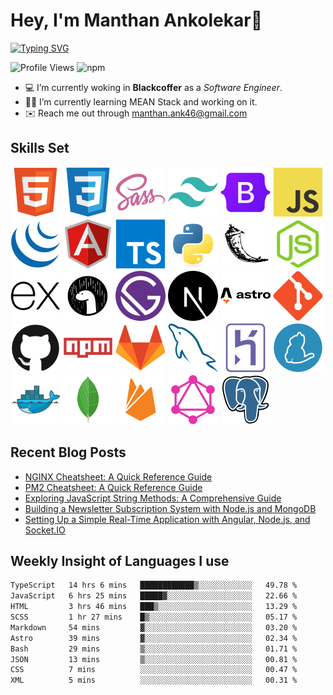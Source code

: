 # Hey, I'm Manthan Ankolekar👋

[![Typing SVG](https://readme-typing-svg.demolab.com?font=Fira+Code&pause=1000&width=435&lines=Front+End+Developer;Learn%2C+Build%2C+Repeat)](https://git.io/typing-svg)

![Profile Views](https://komarev.com/ghpvc/?username=manthanank&color=brightgreen)
![npm](https://img.shields.io/npm/dt/manthanank)
<!-- ![npm](https://img.shields.io/npm/dw/manthanank)
![npm](https://img.shields.io/npm/dm/manthanank)
![npm](https://img.shields.io/npm/dy/manthanank) -->

- 💻 I’m currently woking in **Blackcoffer** as a *Software Engineer*.
- 🧑‍💻 I’m currently learning MEAN Stack and working on it.
- ✉️ Reach me out through [manthan.ank46@gmail.com](mailto:manthan.ank46@gmail.com)

## Skills Set

![HTML5](/assets/svg/html.svg)
![CSS3](/assets/svg/css.svg)
![SASS](/assets/svg/sass.svg)
![TailwindCSS](/assets/svg/tailwindcss.svg)
![Bootstrap](/assets/svg/bootstrap.svg)
![JavaScript](/assets/svg/javascript.svg)
![jQuery](/assets/svg/jquery.svg)
![Angular](/assets/svg/angular.svg)
![Typescript](/assets/svg/typescript.svg)
![Python](/assets/svg/python.svg)
![Flask](/assets/svg/flask.svg)
![Node.js](/assets/svg/nodejs.svg)
![Express](/assets/svg/express.svg)
![Deno](/assets/svg/deno.svg)
![Gatsby](/assets/svg/gatsby.svg)
![NextJs](/assets/svg/nextjs.svg)
![Astro](/assets/svg/astro.svg)
![Git](/assets/svg/git.svg)
![GitHub](/assets/svg/github.svg)
![Npm](/assets/svg/npm.svg)
![GitLab](/assets/svg/gitlab.svg)
![MySQL](/assets/svg/mysql.svg)
![Heroku](/assets/svg/heroku.svg)
![Yarn](/assets/svg/yarn.svg)
![Docker](/assets/svg/docker.svg)
![MongoDB](/assets/svg//mongodb.svg)
![Firebase](/assets/svg/firebase.svg)
![GraphQL](/assets/svg/graphql.svg)
![Postgresql](/assets/svg/postgresql.svg)

## Recent Blog Posts

<!-- BLOG-POST-LIST:START -->
- [NGINX Cheatsheet: A Quick Reference Guide](https://dev.to/manthanank/nginx-cheatsheet-a-quick-reference-guide-o0m)
- [PM2 Cheatsheet: A Quick Reference Guide](https://dev.to/manthanank/pm2-cheatsheet-a-quick-reference-guide-f6e)
- [Exploring JavaScript String Methods: A Comprehensive Guide](https://dev.to/manthanank/exploring-javascript-string-methods-a-comprehensive-guide-49m0)
- [Building a Newsletter Subscription System with Node.js and MongoDB](https://dev.to/manthanank/building-a-newsletter-subscription-system-with-nodejs-and-mongodb-2dld)
- [Setting Up a Simple Real-Time Application with Angular, Node.js, and Socket.IO](https://dev.to/manthanank/setting-up-a-simple-real-time-application-with-angular-nodejs-and-socketio-2dcm)
<!-- BLOG-POST-LIST:END -->

## Weekly Insight of Languages I use

<!--START_SECTION:waka-->

```txt
TypeScript   14 hrs 6 mins   ████████████▒░░░░░░░░░░░░   49.78 %
JavaScript   6 hrs 25 mins   █████▓░░░░░░░░░░░░░░░░░░░   22.66 %
HTML         3 hrs 46 mins   ███▒░░░░░░░░░░░░░░░░░░░░░   13.29 %
SCSS         1 hr 27 mins    █▒░░░░░░░░░░░░░░░░░░░░░░░   05.17 %
Markdown     54 mins         ▓░░░░░░░░░░░░░░░░░░░░░░░░   03.20 %
Astro        39 mins         ▓░░░░░░░░░░░░░░░░░░░░░░░░   02.34 %
Bash         29 mins         ▒░░░░░░░░░░░░░░░░░░░░░░░░   01.71 %
JSON         13 mins         ▒░░░░░░░░░░░░░░░░░░░░░░░░   00.81 %
CSS          7 mins          ░░░░░░░░░░░░░░░░░░░░░░░░░   00.47 %
XML          5 mins          ░░░░░░░░░░░░░░░░░░░░░░░░░   00.31 %
```

<!--END_SECTION:waka-->
